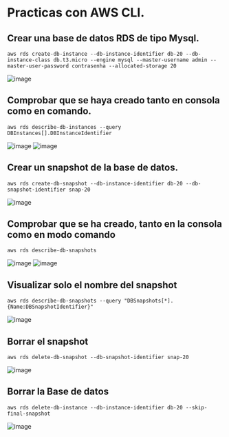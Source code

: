 # Practicas con AWS CLI.
## Crear una base de datos RDS de tipo Mysql.
```
aws rds create-db-instance --db-instance-identifier db-20 --db-instance-class db.t3.micro --engine mysql --master-username admin --master-user-password contrasenha --allocated-storage 20
```
![image](https://github.com/user-attachments/assets/a72ca59d-585b-4aea-b241-0677a9bd1ed7)

## Comprobar que se haya creado tanto en consola como en comando.
```
aws rds describe-db-instances --query DBInstances[].DBInstanceIdentifier
```
![image](https://github.com/user-attachments/assets/7ce452e4-44f0-4162-a27b-c7c722750950)
![image](https://github.com/user-attachments/assets/7a89ff0c-a633-405e-adee-669868fb110e)

## Crear un snapshot de la base de datos.
```
aws rds create-db-snapshot --db-instance-identifier db-20 --db-snapshot-identifier snap-20
```
![image](https://github.com/user-attachments/assets/8f2f39c1-b63e-415a-89c2-cf14c5205429)

## Comprobar que se ha creado, tanto en la consola como en modo comando
```
aws rds describe-db-snapshots
```
![image](https://github.com/user-attachments/assets/887eb477-d087-4785-beca-7b6028608d89)
![image](https://github.com/user-attachments/assets/76ac7f1d-9ac2-4055-8c0d-45dd264f6549)

## Visualizar solo el nombre del snapshot
```
aws rds describe-db-snapshots --query "DBSnapshots[*].{Name:DBSnapshotIdentifier}"
```
![image](https://github.com/user-attachments/assets/90ef4f94-ac94-4b51-adea-3bd4517b7e4b)

## Borrar el snapshot
```
aws rds delete-db-snapshot --db-snapshot-identifier snap-20
```
![image](https://github.com/user-attachments/assets/cf243540-f2b3-41f1-b0f2-7c0ac48da0b7)

## Borrar la Base de datos
```
aws rds delete-db-instance --db-instance-identifier db-20 --skip-final-snapshot
```
![image](https://github.com/user-attachments/assets/0e975d99-4e66-4720-bd71-f720fcb50cc1)
